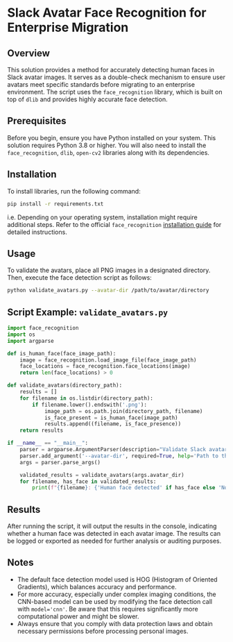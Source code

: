 # Slack Avatar Face Recognition for Enterprise Migration

## Overview

This solution provides a method for accurately detecting human faces in Slack avatar images. 
It serves as a double-check mechanism to ensure user avatars meet specific standards
before migrating to an enterprise environment. The script uses the `face_recognition` library,
which is built on top of `dlib` and provides highly accurate face detection.

## Prerequisites

Before you begin, ensure you have Python installed on your system. 
This solution requires Python 3.8 or higher. 
You will also need to install the `face_recognition`, `dlib`, `open-cv2` 
libraries along with its dependencies.

## Installation

To install libraries, run the following command:

```bash
pip install -r requirements.txt
```
i.e.
Depending on your operating system, installation might require additional steps. 
Refer to the official `face_recognition` [installation guide](https://github.com/ageitgey/face_recognition#installation) for detailed instructions.

## Usage

To validate the avatars, place all PNG images in a designated directory. 
Then, execute the face detection script as follows:

```bash
python validate_avatars.py --avatar-dir /path/to/avatar/directory
```

## Script Example: `validate_avatars.py`

```python
import face_recognition
import os
import argparse

def is_human_face(face_image_path):
    image = face_recognition.load_image_file(face_image_path)
    face_locations = face_recognition.face_locations(image)
    return len(face_locations) > 0

def validate_avatars(directory_path):
    results = []
    for filename in os.listdir(directory_path):
        if filename.lower().endswith('.png'):
            image_path = os.path.join(directory_path, filename)
            is_face_present = is_human_face(image_path)
            results.append((filename, is_face_presence))
    return results

if __name__ == "__main__":
    parser = argparse.ArgumentParser(description="Validate Slack avatars for human face presence.")
    parser.add_argument('--avatar-dir', required=True, help='Path to the directory with avatar images')
    args = parser.parse_args()

    validated_results = validate_avatars(args.avatar_dir)
    for filename, has_face in validated_results:
        print(f"{filename}: {'Human face detected' if has_face else 'No human face detected'}")
```

## Results

After running the script, it will output the results in the console, indicating whether a human face was detected in each avatar image. The results can be logged or exported as needed for further analysis or auditing purposes.

## Notes

- The default face detection model used is HOG (Histogram of Oriented Gradients), which balances accuracy and performance.
- For more accuracy, especially under complex imaging conditions, the CNN-based model can be used by modifying the face detection call with `model='cnn'`. Be aware that this requires significantly more computational power and might be slower.
- Always ensure that you comply with data protection laws and obtain necessary permissions before processing personal images.